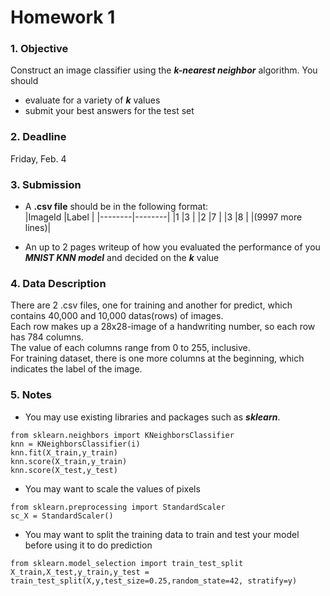# Homework 1
### 1. Objective
Construct an image classifier using the ***k-nearest neighbor*** algorithm. You should
  - evaluate for a variety of ***k*** values
  - submit your best answers for the test set

### 2. Deadline
Friday, Feb. 4

### 3. Submission
- A **.csv file** should be in the following format:  
  |ImageId |Label   |
  |--------|--------|
  |1       |3       |
  |2       |7       |
  |3       |8       |
  |(9997 more lines)|
  
- An up to 2 pages writeup of how you evaluated the performance of you ***MNIST KNN model*** and decided on the ***k*** value

### 4. Data Description
There are 2 .csv files, one for training and another for predict, which contains 40,000 and 10,000 datas(rows) of images.  
Each row makes up a 28x28-image of a handwriting number, so each row has 784 columns.  
The value of each columns range from 0 to 255, inclusive.  
For training dataset, there is one more columns at the beginning, which indicates the label of the image.  

### 5. Notes
 - You may use existing libraries and packages such as ***sklearn***.
 ```
 from sklearn.neighbors import KNeighborsClassifier
 knn = KNeighborsClassifier(i)
 knn.fit(X_train,y_train)
 knn.score(X_train,y_train)
 knn.score(X_test,y_test)
 ```
 - You may want to scale the values of pixels
 ```
 from sklearn.preprocessing import StandardScaler
 sc_X = StandardScaler()
 ```
 - You may want to split the training data to train and test your model before using it to do prediction
 ```
 from sklearn.model_selection import train_test_split
 X_train,X_test,y_train,y_test = train_test_split(X,y,test_size=0.25,random_state=42, stratify=y)
 ```
